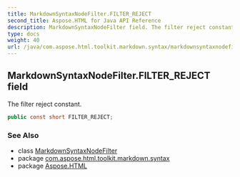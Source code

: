 ```yaml
---
title: MarkdownSyntaxNodeFilter.FILTER_REJECT
second_title: Aspose.HTML for Java API Reference
description: MarkdownSyntaxNodeFilter field. The filter reject constant
type: docs
weight: 40
url: /java/com.aspose.html.toolkit.markdown.syntax/markdownsyntaxnodefilter/filter_reject/
---
```

## MarkdownSyntaxNodeFilter.FILTER_REJECT field

The filter reject constant.

```java
public const short FILTER_REJECT;
```

### See Also

* class [MarkdownSyntaxNodeFilter](../)
* package [com.aspose.html.toolkit.markdown.syntax](../../markdownsyntaxnodefilter/)
* package [Aspose.HTML](../../../)
